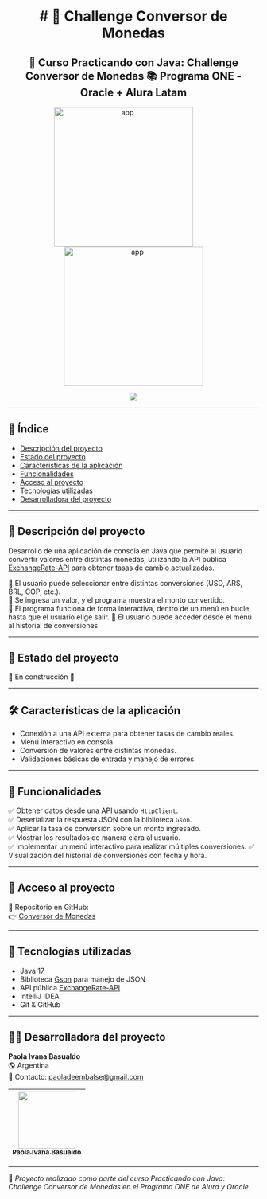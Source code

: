 <h1 id="titulo-e-imagen-de-portada" align="center">
# 💱 Challenge Conversor de Monedas
</h1>
<h2 align="center">
📌 Curso Practicando con Java: Challenge Conversor de Monedas  
📚 Programa ONE - Oracle + Alura Latam  
</h2>

<p align="center">
  <img src="https://itconnect.lat/portal/wp-content/uploads/2023/03/Oracle-Next-Education--e1678304093153.png" alt="app" width="280" style="display: inline-block; margin-right: 40px;"/>
  <img src="https://raw.githubusercontent.com/joshuaFrias95/Encriptador-Alura-Oracle-ONE/main/img/readme/aluraoracle.png" alt="app" width="280" style="display: inline-block; "/>
 </p>

 <p id="insignias" align="center">
   <img src="https://img.shields.io/badge/STATUS-EN%20DESARROLLO-green">
</p>

---

## 📌 Índice

- [Descripción del proyecto](#descripción-del-proyecto)  
- [Estado del proyecto](#estado-del-proyecto)  
- [Características de la aplicación](#características-de-la-aplicación)  
- [Funcionalidades](#funcionalidades)  
- [Acceso al proyecto](#acceso-al-proyecto)  
- [Tecnologías utilizadas](#tecnologías-utilizadas)  
- [Desarrolladora del proyecto](#desarrolladora-del-proyecto)
  
---

## 📖 Descripción del proyecto

Desarrollo de una aplicación de consola en Java que permite al usuario convertir valores entre distintas monedas, utilizando la API pública [ExchangeRate-API](https://www.exchangerate-api.com/) para obtener tasas de cambio actualizadas.

🔹 El usuario puede seleccionar entre distintas conversiones (USD, ARS, BRL, COP, etc.).  
🔹 Se ingresa un valor, y el programa muestra el monto convertido.  
🔹 El programa funciona de forma interactiva, dentro de un menú en bucle, hasta que el usuario elige salir.
🔹 El usuario puede acceder desde el menú al historial de conversiones.


---

## 🚧 Estado del proyecto

🚧 En construcción 🚧

---

## 🛠️ Características de la aplicación

- Conexión a una API externa para obtener tasas de cambio reales.  
- Menú interactivo en consola.  
- Conversión de valores entre distintas monedas.  
- Validaciones básicas de entrada y manejo de errores.

---

## 🔧 Funcionalidades

✅ Obtener datos desde una API usando `HttpClient`.  
✅ Deserializar la respuesta JSON con la biblioteca `Gson`.  
✅ Aplicar la tasa de conversión sobre un monto ingresado.  
✅ Mostrar los resultados de manera clara al usuario.  
✅ Implementar un menú interactivo para realizar múltiples conversiones.
✅ Visualización del historial de conversiones con fecha y hora.

---

## 📁 Acceso al proyecto

🔗 Repositorio en GitHub:  
👉 [Conversor de Monedas](https://github.com/PaolaBasualdo/Conversor-de-Moneda-Challenge-ONE-Java-Back-end.git)

---

## 🚀 Tecnologías utilizadas

- Java 17  
- Biblioteca [Gson](https://github.com/google/gson) para manejo de JSON  
- API pública [ExchangeRate-API](https://www.exchangerate-api.com/)  
- IntelliJ IDEA  
- Git & GitHub  

---

## 👩‍💻 Desarrolladora del proyecto

**Paola Ivana Basualdo**  
🌎 Argentina  
📧 Contacto: paoladeembalse@gmail.com

| [<img src="https://avatars.githubusercontent.com/u/117169838?v=4" width=115><br><sub>Paola Ivana Basualdo</sub>](https://github.com/PaolaBasualdo) |  
| :---: |  

---

📌 *Proyecto realizado como parte del curso Practicando con Java: Challenge Conversor de Monedas en el Programa ONE de Alura y Oracle.*  

